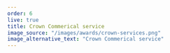```yaml
---
order: 6
live: true
title: Crown Commerical service
image_source: "/images/awards/crown-services.png"
image_alternative_text: "Crown Commerical service"
---
```

